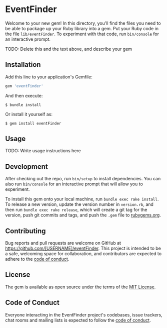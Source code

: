 # EventFinder

Welcome to your new gem! In this directory, you'll find the files you need to be able to package up your Ruby library into a gem. Put your Ruby code in the file `lib/eventFinder`. To experiment with that code, run `bin/console` for an interactive prompt.

TODO: Delete this and the text above, and describe your gem

## Installation

Add this line to your application's Gemfile:

```ruby
gem 'eventFinder'
```

And then execute:

    $ bundle install

Or install it yourself as:

    $ gem install eventFinder

## Usage

TODO: Write usage instructions here

## Development

After checking out the repo, run `bin/setup` to install dependencies. You can also run `bin/console` for an interactive prompt that will allow you to experiment.

To install this gem onto your local machine, run `bundle exec rake install`. To release a new version, update the version number in `version.rb`, and then run `bundle exec rake release`, which will create a git tag for the version, push git commits and tags, and push the `.gem` file to [rubygems.org](https://rubygems.org).

## Contributing

Bug reports and pull requests are welcome on GitHub at https://github.com/[USERNAME]/eventFinder. This project is intended to be a safe, welcoming space for collaboration, and contributors are expected to adhere to the [code of conduct](https://github.com/[USERNAME]/eventFinder/blob/master/CODE_OF_CONDUCT.md).


## License

The gem is available as open source under the terms of the [MIT License](https://opensource.org/licenses/MIT).

## Code of Conduct

Everyone interacting in the EventFinder project's codebases, issue trackers, chat rooms and mailing lists is expected to follow the [code of conduct](https://github.com/[USERNAME]/eventFinder/blob/master/CODE_OF_CONDUCT.md).
